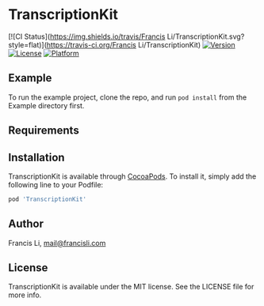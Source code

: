 # TranscriptionKit

[![CI Status](https://img.shields.io/travis/Francis Li/TranscriptionKit.svg?style=flat)](https://travis-ci.org/Francis Li/TranscriptionKit)
[![Version](https://img.shields.io/cocoapods/v/TranscriptionKit.svg?style=flat)](https://cocoapods.org/pods/TranscriptionKit)
[![License](https://img.shields.io/cocoapods/l/TranscriptionKit.svg?style=flat)](https://cocoapods.org/pods/TranscriptionKit)
[![Platform](https://img.shields.io/cocoapods/p/TranscriptionKit.svg?style=flat)](https://cocoapods.org/pods/TranscriptionKit)

## Example

To run the example project, clone the repo, and run `pod install` from the Example directory first.

## Requirements

## Installation

TranscriptionKit is available through [CocoaPods](https://cocoapods.org). To install
it, simply add the following line to your Podfile:

```ruby
pod 'TranscriptionKit'
```

## Author

Francis Li, mail@francisli.com

## License

TranscriptionKit is available under the MIT license. See the LICENSE file for more info.
